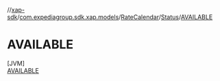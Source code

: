 //[xap-sdk](../../../../../index.md)/[com.expediagroup.sdk.xap.models](../../../index.md)/[RateCalendar](../../index.md)/[Status](../index.md)/[AVAILABLE](index.md)

# AVAILABLE

[JVM]\
[AVAILABLE](index.md)
